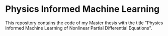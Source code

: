 # Physics Informed Machine Learning
This repository contains the code of my Master thesis with the title "Physics Informed Machine Learning of Nonlinear Partial Differential Equations".
